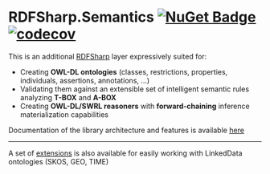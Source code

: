 # RDFSharp.Semantics [![NuGet Badge](https://buildstats.info/nuget/RDFSharp.Semantics?includePreReleases=true)](https://www.nuget.org/packages/RDFSharp.Semantics) [![codecov](https://codecov.io/gh/mdesalvo/RDFSharp.Semantics/branch/master/graph/badge.svg?token=txVQYAJazG)](https://codecov.io/gh/mdesalvo/RDFSharp.Semantics)

This is an additional <a href="https://github.com/mdesalvo/RDFSharp">RDFSharp</a> layer expressively suited for:
<ul>
    <li>Creating <b>OWL-DL ontologies</b> (classes, restrictions, properties, individuals, assertions, annotations, ...)</li>
    <li>Validating them against an extensible set of intelligent semantic rules analyzing <b>T-BOX</b> and <b>A-BOX</b></li>
    <li>Creating <b>OWL-DL/SWRL reasoners</b> with <b>forward-chaining</b> inference materialization capabilities</li>
</ul>

Documentation of the library architecture and features is available <a href="https://github.com/mdesalvo/RDFSharp.Semantics/releases/download/v3.3.2/RDFSharp.Semantics-3.3.2.pdf">here</a>

<hr/>
A set of <a href="https://github.com/mdesalvo/RDFSharp.Semantics.Extensions">extensions</a> is also available for easily working with LinkedData ontologies (SKOS, GEO, TIME)
